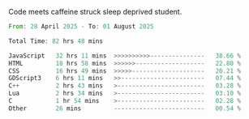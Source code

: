 Code meets caffeine struck sleep deprived student.

<!--START_SECTION:waka-->

```rust
From: 28 April 2025 - To: 01 August 2025

Total Time: 82 hrs 48 mins

JavaScript   32 hrs 11 mins  >>>>>>>>>>---------------   38.66 %
HTML         18 hrs 58 mins  >>>>>>-------------------   22.80 %
CSS          16 hrs 49 mins  >>>>>--------------------   20.21 %
GDScript3    6 hrs 11 mins   >>-----------------------   07.44 %
C++          2 hrs 43 mins   >------------------------   03.28 %
Lua          2 hrs 34 mins   >------------------------   03.10 %
C            1 hr 54 mins    >------------------------   02.28 %
Other        26 mins         -------------------------   00.54 %
```

<!--END_SECTION:waka-->
